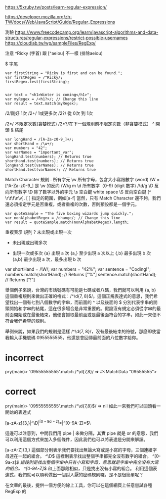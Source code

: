 

https://5xruby.tw/posts/learn-regular-expression/

https://developer.mozilla.org/zh-TW/docs/Web/JavaScript/Guide/Regular_Expressions

測驗
https://www.freecodecamp.org/learn/javascript-algorithms-and-data-structures/regular-expressions/restrict-possible-usernames
https://cloudlab.tw/wp/sampleFiles/RegExp/

注意 
^Ricky (字首)
跟 [^aeiou] 不一樣  (排除aeiou)

$ 字尾
```
var firstString = "Ricky is first and can be found.";
var firstRegex = /^Ricky/;
firstRegex.test(firstString);


```

```
var text = "<h1>Winter is coming</h1>";
var myRegex = /<h1?>/; // Change this line
var result = text.match(myRegex);
```

/2/剛好 1次
/2+/ 1或更多次
/2?/ 從 0次 到 1次

/2*/ 不限定次數(貪婪模式)
/2*?/在下一個規則前不限定次數（非貪婪模式）
^ 開頭
& 結尾

```
var longHand = /[A-Za-z0-9_]+/;
var shortHand = /\w+/;
var numbers = "42";
var varNames = "important_var";
longHand.test(numbers); // Returns true
shortHand.test(numbers); // Returns true
longHand.test(varNames); // Returns true
shortHand.test(varNames); // Returns true
```

Match Character	規則
.	所有字元
\w	所有字母，包含大小寫跟數字 (word)
\W  = [^A-Za-z0-9_] 是 \w 的反向  /W/g m
\d	所有數字（0-9) (digit 數字)  /\d/g
\D  反向所有數字 
\D	除了數字以外的字元
\s  空白鍵 white space
\S  反向空白鍵 [^ \r\t\f\n\v].
[ ]	指定的範圍，例如[a-f]
當然，只有 Match Character 還不夠，我們還必須指定字元是否重複，或者重複的次數，否則預設都是一個字元。

```
var quoteSample = "The five boxing wizards jump quickly.";
var nonAlphabetRegex = /change/; // Change this line
var result = quoteSample.match(nonAlphabetRegex).length;
```




重複表示	規則
?	未出現或出現一次
*	未出現或出現多次
+	出現一次或多次
{a}	出現 a 次
{a,}	至少出現 a 次以上
{,b}	最多出現 b 次
{a,b}	最少出現 a 次，最多出現 b 次



var shortHand = /\W/;
var numbers = "42%";
var sentence = "Coding!";
numbers.match(shortHand); // Returns ["%"]
sentence.match(shortHand); // Returns ["!"]










舉個例子來說，台灣的市話號碼有可能是七碼或者八碼，我們就可以利用 {a, b} 這個重複規則來做出正確的格式：/^\d{7, 8}$/。這個正規表達式的意思，我們希望找出一個有七到八個數字的字串，而前面的 ^ 以及後面的 $ 分別代表字串的開頭開始和字串的結尾，這在很多場合是非常重要的。假設沒有規定必須從字串的最前面開始或在最後結束，他便會抓取最前面或是最後面符合的字串，如此一來便不符合我們希望的規則。

舉例來說，如果我們的規則是這樣 /^\d{7, 8}/，沒有最後結束的符號，那麼即使當我輸入手機號碼 0955555555，他還是會回傳最前面的八位數字給你。

# incorrect
pry(main)> '09555555555'.match /^\d{7,8}/
=> #<MatchData "09555555">

# correct
pry(main)> '09555555555'.match /^\d{7,8}$/
=> nil
如此一來我們可以回頭看一開始的表達式

\[a-zA-z]{3,}|^\D$|^[0-9a-z]*$|^[0-9A-Z]*$\

這邊可以注意到，中間我們用 pipe | 來做分隔，其實 pipe 就是 or 的意思，我們可以利用這個方式來加入多個條件，因此我們也可以將表達是分開來解讀。

[a-zA-Z]{3,} 這個部分則表示我們要找出無論大寫或是小寫的字母，三個連續字母連在一起的組合。
^\D$ 這裡則表示找出整個字串都完全沒有數字的組合。
^[0-9a-z]*$ 這段則是找出整個字串中只有小寫和字母，意思就是字串中完全沒有大寫的組合。
^[0-9A-Z]*$ 和上面那段相似，只是找出沒有小寫的組合。
利用這個表達式，我們就可以順利做出一個討人厭的密碼規則囉，是不是很簡單呢？

在文章的最後，提供一個方便的線上工具，你可以在這個網頁上任意嘗試各種 RegExp 的